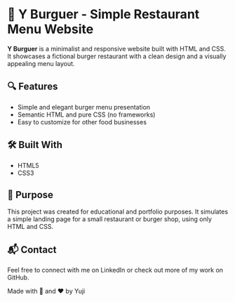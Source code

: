 # 🍔 Y Burguer - Simple Restaurant Menu Website

**Y Burguer** is a minimalist and responsive website built with HTML and CSS. It showcases a fictional burger restaurant with a clean design and a visually appealing menu layout.

## 🔍 Features

- Simple and elegant burger menu presentation
- Semantic HTML and pure CSS (no frameworks)
- Easy to customize for other food businesses

## 🛠️ Built With

- HTML5
- CSS3

## 🎯 Purpose

This project was created for educational and portfolio purposes. It simulates a simple landing page for a small restaurant or burger shop, using only HTML and CSS.


## 📬 Contact

Feel free to connect with me on LinkedIn or check out more of my work on GitHub.

Made with 🍟 and ❤️ by Yuji
